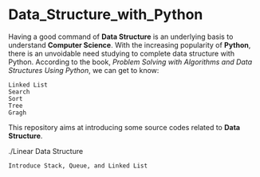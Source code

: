 # Data_Structure_with_Python
Having a good command of **Data Structure** is an underlying basis to understand **Computer Science**.
With the increasing popularity of **Python**, there is an unvoidable need studying to complete data structure with Python.
According to the book, _Problem Solving with Algorithms and Data Structures Using Python_, we can get to know:

    Linked List
    Search
    Sort
    Tree
    Gragh

This repository aims at introducing some source codes related to **Data Structure**.

./Linear Data Structure

    Introduce Stack, Queue, and Linked List
